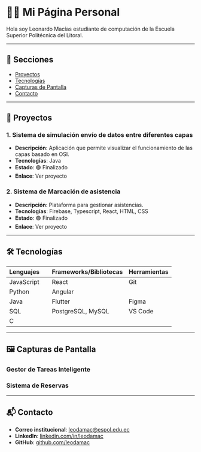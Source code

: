 
# 👨‍💻 Mi Página Personal

Hola soy Leonardo Macías estudiante de computación de la Escuela Superior Politécnica del Litoral.

---

## 📂 Secciones

- [Proyectos](#proyectos)
- [Tecnologías](#️-tecnologías)
- [Capturas de Pantalla](#️-capturas-de-pantalla)
- [Contacto](#-contacto)

---

## 🚀 Proyectos

### 1. **Sistema de simulación envío de datos entre diferentes capas**
- **Descripción**: Aplicación que permite visualizar el funcionamiento de las capas basado en OSI.
- **Tecnologías**: Java
- **Estado**: 🟢 Finalizado
- **Enlace**: Ver proyecto

### 2. **Sistema de Marcación de asistencia**
- **Descripción**: Plataforma para gestionar asistencias.
- **Tecnologías**: Firebase, Typescript, React, HTML, CSS
- **Estado**: 🟢 Finalizado
- **Enlace**: Ver proyecto

---

## 🛠️ Tecnologías

| Lenguajes     | Frameworks/Bibliotecas | Herramientas |
|---------------|------------------------|--------------|
| JavaScript    | React                  | Git          |
| Python        | Angular                |              |
| Java          | Flutter                | Figma        |
| SQL           | PostgreSQL, MySQL      | VS Code      |
| C             |  ||
---

## 🖼️ Capturas de Pantalla
### Gestor de Tareas Inteligente


### Sistema de Reservas



---

## 📬 Contacto

- **Correo institucional**: leodamac@espol.edu.ec
- **LinkedIn**: [linkedin.com/in/leodamac](linkedin.com/in/leodamac)
- **GitHub**: [github.com/leodamac](github.com/leodamac)
